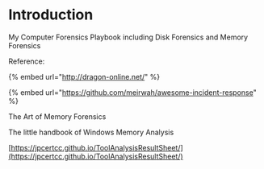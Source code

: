 # Introduction

My Computer Forensics Playbook including Disk Forensics and Memory Forensics

Reference: 

{% embed url="http://dragon-online.net/" %}

{% embed url="https://github.com/meirwah/awesome-incident-response" %}

The Art of Memory Forensics

The little handbook of Windows Memory Analysis

[https://jpcertcc.github.io/ToolAnalysisResultSheet/](https://jpcertcc.github.io/ToolAnalysisResultSheet/)



